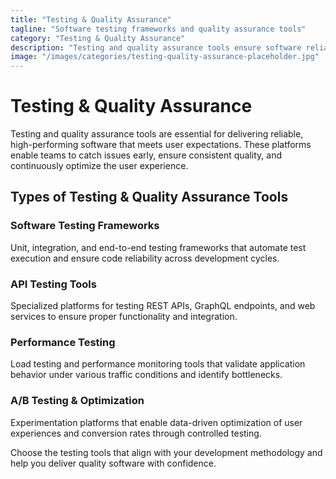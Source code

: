 ```yaml
---
title: "Testing & Quality Assurance"
tagline: "Software testing frameworks and quality assurance tools"
category: "Testing & Quality Assurance"
description: "Testing and quality assurance tools ensure software reliability, performance, and user satisfaction through comprehensive testing methodologies. From unit testing frameworks to performance testing platforms and A/B testing tools, these solutions help teams identify issues early, validate functionality, and optimize user experiences. Whether you're implementing automated testing pipelines, conducting load testing, or running conversion experiments, these tools provide the insights and automation needed for quality software delivery."
image: "/images/categories/testing-quality-assurance-placeholder.jpg"
---
```


# Testing & Quality Assurance

Testing and quality assurance tools are essential for delivering reliable, high-performing software that meets user expectations. These platforms enable teams to catch issues early, ensure consistent quality, and continuously optimize the user experience.

## Types of Testing & Quality Assurance Tools

### Software Testing Frameworks
Unit, integration, and end-to-end testing frameworks that automate test execution and ensure code reliability across development cycles.

### API Testing Tools
Specialized platforms for testing REST APIs, GraphQL endpoints, and web services to ensure proper functionality and integration.

### Performance Testing
Load testing and performance monitoring tools that validate application behavior under various traffic conditions and identify bottlenecks.

### A/B Testing & Optimization
Experimentation platforms that enable data-driven optimization of user experiences and conversion rates through controlled testing.

Choose the testing tools that align with your development methodology and help you deliver quality software with confidence.
